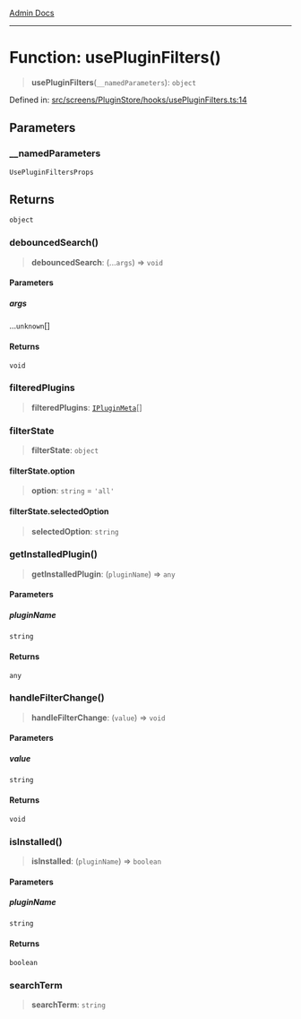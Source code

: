 [Admin Docs](/)

---

# Function: usePluginFilters()

> **usePluginFilters**(`__namedParameters`): `object`

Defined in: [src/screens/PluginStore/hooks/usePluginFilters.ts:14](https://github.com/PalisadoesFoundation/talawa-admin/blob/main/src/screens/PluginStore/hooks/usePluginFilters.ts#L14)

## Parameters

### \_\_namedParameters

`UsePluginFiltersProps`

## Returns

`object`

### debouncedSearch()

> **debouncedSearch**: (...`args`) => `void`

#### Parameters

##### args

...`unknown`[]

#### Returns

`void`

### filteredPlugins

> **filteredPlugins**: [`IPluginMeta`](../../../../../plugin/types/interfaces/IPluginMeta.md)[]

### filterState

> **filterState**: `object`

#### filterState.option

> **option**: `string` = `'all'`

#### filterState.selectedOption

> **selectedOption**: `string`

### getInstalledPlugin()

> **getInstalledPlugin**: (`pluginName`) => `any`

#### Parameters

##### pluginName

`string`

#### Returns

`any`

### handleFilterChange()

> **handleFilterChange**: (`value`) => `void`

#### Parameters

##### value

`string`

#### Returns

`void`

### isInstalled()

> **isInstalled**: (`pluginName`) => `boolean`

#### Parameters

##### pluginName

`string`

#### Returns

`boolean`

### searchTerm

> **searchTerm**: `string`
